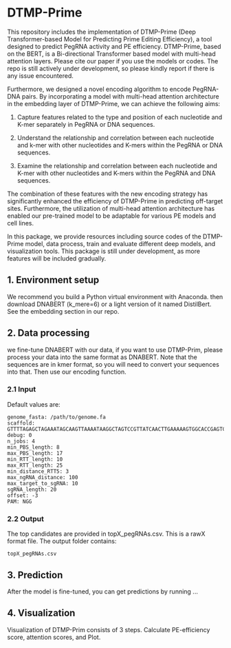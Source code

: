 # DTMP-Prime
This repository includes the implementation of DTMP-Prime (Deep Transformer-based Model for Predicting Prime Editing Efficiency), a tool designed to predict PegRNA activity and PE efficiency. DTMP-Prime, based on the BERT, is a Bi-directional Transformer based model with multi-head attention layers. Please cite our paper if you use the models or codes. The repo is still actively under development, so please kindly report if there is any issue encountered.

Furthermore, we designed a novel encoding algorithm to encode PegRNA-DNA pairs. By incorporating a model with multi-head attention architecture in the embedding layer of DTMP-Prime, we can achieve the following aims: 

   1. Capture features related to the type and position of each nucleotide and K-mer separately in PegRNA or DNA sequences.
       
   2. Understand the relationship and correlation between each nucleotide and k-mer with other nucleotides and K-mers within the PegRNA or DNA sequences.
       
   3. Examine the relationship and correlation between each nucleotide and K-mer with other nucleotides and K-mers within the PegRNA and DNA sequences.
       
The combination of these features with the new encoding strategy has significantly enhanced the efficiency of DTMP-Prime in predicting off-target sites. Furthermore, the utilization of multi-head attention architecture has enabled our pre-trained model to be adaptable for various PE models and cell lines.

 In this package, we provide resources including source codes of the DTMP-Prime model, data process, train and evaluate different deep models, and visualization tools. This package is still under development, as more features will be included gradually.

## 1. Environment setup
We recommend you build a Python virtual environment with Anaconda. then download DNABERT (k_mere=6) or a light version of it named DistilBert. See the embedding section in our repo.

## 2. Data processing
we fine-tune DNABERT with our data, if you want to use DTMP-Prim, please process your data into the same format as DNABERT. Note that the sequences are in kmer format, so you will need to convert your sequences into that. Then use our encoding function. 

### 2.1 Input

Default values are:
```
genome_fasta: /path/to/genome.fa
scaffold: GTTTTAGAGCTAGAAATAGCAAGTTAAAATAAGGCTAGTCCGTTATCAACTTGAAAAAGTGGCACCGAGTCGGTGC
debug: 0
n_jobs: 4
min_PBS_length: 8
max_PBS_length: 17
min_RTT_length: 10
max_RTT_length: 25
min_distance_RTT5: 3
max_ngRNA_distance: 100
max_target_to_sgRNA: 10
sgRNA_length: 20
offset: -3
PAM: NGG
```

### 2.2 Output

The top candidates are provided in topX_pegRNAs.csv. This is a rawX format file. The output folder contains:

    topX_pegRNAs.csv
    
## 3. Prediction
After the model is fine-tuned, you can get predictions by running ... 

## 4. Visualization
Visualization of DTMP-Prim consists of 3 steps. Calculate PE-efficiency score, attention scores, and Plot.


